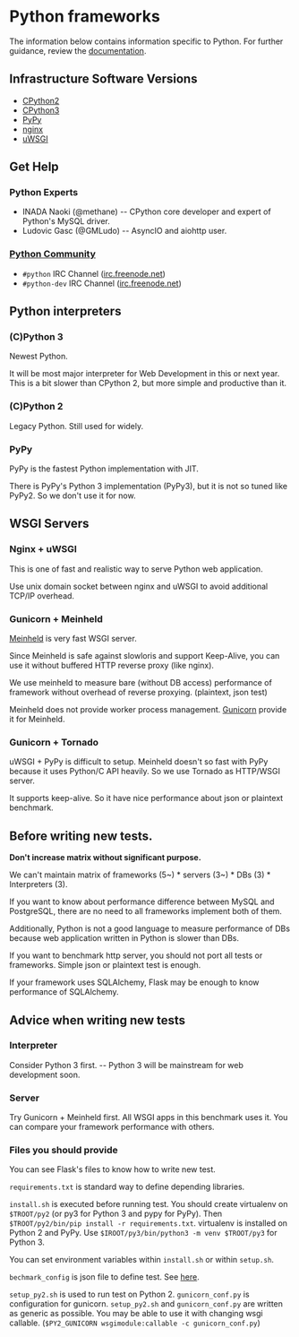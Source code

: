 # Python frameworks

The information below contains information specific to Python. 
For further guidance, review the 
[documentation](http://frameworkbenchmarks.readthedocs.org/en/latest/).

## Infrastructure Software Versions

* [CPython2](https://www.python.org/)
* [CPython3](https://www.python.org/)
* [PyPy](http://pypy.org/)
* [nginx](http://nginx.org/)
* [uWSGI](https://uwsgi-docs.readthedocs.org/en/latest/)

## Get Help

### Python Experts

* INADA Naoki (@methane) -- CPython core developer and expert of Python's MySQL driver.
* Ludovic Gasc (@GMLudo) -- AsyncIO and aiohttp user.

### [Python Community](https://www.python.org/community/)

* `#python` IRC Channel ([irc.freenode.net](http://freenode.net/))
* `#python-dev` IRC Channel ([irc.freenode.net](http://freenode.net/))

## Python interpreters

### (C)Python 3

Newest Python.

It will be most major interpreter for Web Development in this or next year.
This is a bit slower than CPython 2, but more simple and productive than it.

### (C)Python 2

Legacy Python.  Still used for widely.

### PyPy

PyPy is the fastest Python implementation with JIT.

There is PyPy's Python 3 implementation (PyPy3), but it is not so tuned like PyPy2.
So we don't use it for now.


## WSGI Servers

### Nginx + uWSGI

This is one of fast and realistic way to serve Python web application.

Use unix domain socket between nginx and uWSGI to avoid additional TCP/IP overhead.


### Gunicorn + Meinheld

[Meinheld](https://github.com/mopemope/meinheld) is very fast WSGI server.

Since Meinheld is safe against slowloris and support Keep-Alive, you can use it
without buffered HTTP reverse proxy (like nginx).

We use meinheld to measure bare (without DB access) performance of framework without
overhead of reverse proxying. (plaintext, json test)

Meinheld does not provide worker process management.
[Gunicorn](http://gunicorn.org/) provide it for Meinheld.


### Gunicorn + Tornado

uWSGI + PyPy is difficult to setup.
Meinheld doesn't so fast with PyPy because it uses Python/C API heavily.
So we use Tornado as HTTP/WSGI server.

It supports keep-alive. So it have nice performance about json or plaintext benchmark.


## Before writing new tests.

**Don't increase matrix without significant purpose.**

We can't maintain matrix of frameworks (5~) * servers (3~) * DBs (3) * Interpreters (3).

If you want to know about performance difference between MySQL and PostgreSQL,
there are no need to all frameworks implement both of them.

Additionally, Python is not a good language to measure performance of DBs because
web application written in Python is slower than DBs.

If you want to benchmark http server, you should not port all tests or frameworks.
Simple json or plaintext test is enough.

If your framework uses SQLAlchemy, Flask may be enough to know performance of SQLAlchemy.


## Advice when writing new tests

### Interpreter

Consider Python 3 first. -- Python 3 will be mainstream for web development soon.

### Server

Try Gunicorn + Meinheld first. All WSGI apps in this benchmark uses it. You can compare
your framework performance with others.

### Files you should provide

You can see Flask's files to know how to write new test.

`requirements.txt` is standard way to define depending libraries.

`install.sh` is executed before running test.  You should create virtualenv on `$TROOT/py2`
(or py3 for Python 3 and pypy for PyPy).  Then `$TROOT/py2/bin/pip install -r requirements.txt`.
virtualenv is installed on Python 2 and PyPy.  Use `$IROOT/py3/bin/python3 -m venv $TROOT/py3`
for Python 3.

You can set environment variables within `install.sh` or within `setup.sh`.

`bechmark_config` is json file to define test.
See [here](http://frameworkbenchmarks.readthedocs.org/en/latest/Codebase/Framework-Files/#benchmark-config-file).

`setup_py2.sh` is used to run test on Python 2.  `gunicorn_conf.py` is configuration for gunicorn.
`setup_py2.sh` and `gunicorn_conf.py` are written as generic as possible.
You may be able to use it with changing wsgi callable.  (`$PY2_GUNICORN wsgimodule:callable -c gunicorn_conf.py`)
